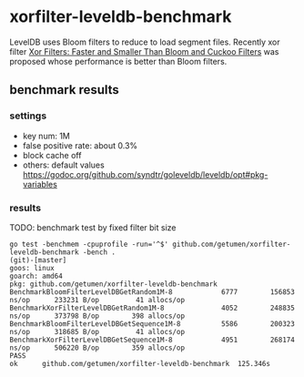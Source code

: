 # xorfilter-leveldb-benchmark

LevelDB uses Bloom filters to reduce to load segment files.
Recently xor filter [Xor Filters: Faster and Smaller Than Bloom and Cuckoo Filters](https://arxiv.org/abs/1912.08258) was proposed whose performance is better than Bloom filters.

## benchmark results
### settings
- key num: 1M
- false positive rate: about 0.3%
- block cache off
- others: default values https://godoc.org/github.com/syndtr/goleveldb/leveldb/opt#pkg-variables

### results
TODO: benchmark test by fixed filter bit size

```
go test -benchmem -cpuprofile -run='^$' github.com/getumen/xorfilter-leveldb-benchmark -bench .                                                                                                                                                                                                                                                           (git)-[master]
goos: linux
goarch: amd64
pkg: github.com/getumen/xorfilter-leveldb-benchmark
BenchmarkBloomFilterLevelDBGetRandom1M-8     	    6777	    156853 ns/op	  233231 B/op	      41 allocs/op
BenchmarkXorFilterLevelDBGetRandom1M-8       	    4052	    248835 ns/op	  373798 B/op	     398 allocs/op
BenchmarkBloomFilterLevelDBGetSequence1M-8   	    5586	    200323 ns/op	  318685 B/op	      41 allocs/op
BenchmarkXorFilterLevelDBGetSequence1M-8     	    4951	    268174 ns/op	  506220 B/op	     359 allocs/op
PASS
ok  	github.com/getumen/xorfilter-leveldb-benchmark	125.346s
```

